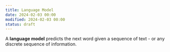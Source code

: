 ```yaml
---
title: Language Model
date: 2024-02-03 00:00
modified: 2024-02-03 00:00
status: draft
---
```


A **language model** predicts the next word given a sequence of text - or any discrete sequence of information.